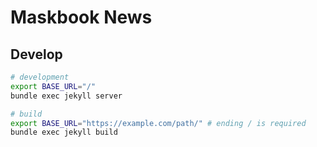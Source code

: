Maskbook News
=====

## Develop

```bash
# development
export BASE_URL="/"
bundle exec jekyll server

# build
export BASE_URL="https://example.com/path/" # ending / is required
bundle exec jekyll build
```